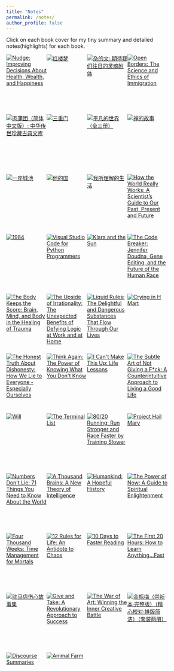 ```yaml
---
title: "Notes"
permalink: /notes/
author_profile: false
---
```



Click on each book cover for my tiny summary and detailed notes(highlights) for each book. 


<!-- # 2022 -->

<!-- 

Put the newer one on top so that it will be in the same order as the Goodreads order. 

Read before 2022
----------------
Currently, two issues: 1) I don't see the static link for all books beyond the first 20 books; 2) Not sure how to display different years in this page. 

For issue 1). I can copy paste the link in the javascript part to get the complete list and save it to _notes.html. use print() in python to clean those escape strings. Save it to _notes_processed.html. Now I can use it to get all the books I want. Replace the picture size to the one used here: _S\w\d\d_ -> _SX98_

--------------------------------------------------
130 books on Aug 15, 2022 in _notes_processed.html
--------------------------------------------------

Updated Dec 14, 2022

/notes/红楼梦
/notes/金瓶梅
/notes/nudge


/notes/the-war-of-art
/notes/肉蒲团
/notes/杂的文
/notes/open-borders

Updated Oct 13, 2022
- use grammarly to clean all my notes summary that had not been edited. 

It might be ok just to use grammarly to polish my writing

On Oct 13, 2022
/notes/first20hours
/notes/10-days-to-faster-reading
/notes/一座城池
/notes/禅的故事
/notes/animal-farm
/notes/驻马店伤心故事集
/notes/平凡的世界
/notes/三重门
/notes/give-and-take

Updated Aug 15, 2022
/notes/discourse-summaries

2022 Aug 
-----------

/notes/我所理解的生活
/notes/他的国
/notes/how-the-world-really-works

2022 july 
-----------

/notes/klara-and-the-sun
/notes/visual-studio-code-for-python-programmers
/notes/1984

2022 june 
-----------
/notes/the-upside-of-irrationality
/notes/the-body-keeps-the-score
/notes/the-code-breaker

2022 may 
-----------
/notes/crying-in-h-mart
/notes/liquid-rules


Edited Below
=============

2022 april 
-----------

/notes/think-again
/notes/i-can't-make-this-up
/notes/honest-truth
----------------------------------------
[Will - by Will Smith](/notes/will)
/notes/the-terminal-list
/notes/will
/notes/80_20-running
/notes/project-hail-mary
/notes/four-thousand-weeks.md
/notes/the-subtle-art-of-not-giving-a-f*ck

--------------------------------------------------------------------------------
1. [Numbers Don't Lie - by Vaclav Smil](/notes/numbers-don't-lie)

1. [A Thousand Brains - by Jeff Hawkins](/notes/a-thousand-brains)

1. [Humankind - by Rutger Bregman](/notes/humankind)

1. [The Power of Now - by Eckhart Tolle](/notes/the-power-of-now)

1. [12 Rules for Life - by Jordan B. Peterson](/notes/12-rules-for-life)


 -->

<style type="text/css" media="screen">
.gr_grid_container {
    /* customize grid container div here. eg: width: 500px; */
}

.gr_grid_book_container {
    /* customize book cover container div here */
    float: left;
    width: 108px;
    height: 160px;
    /* width: 147px;
    height: 240px; */
    padding: 0px 0px;
    overflow: hidden;
}
</style>


  <div class="gr_grid_container">
    <div class="gr_grid_book_container"><a title="Nudge: Improving Decisions About Health, Wealth, and Happiness" rel="nofollow" href="/notes/nudge"><img alt="Nudge: Improving Decisions About Health, Wealth, and Happiness" border="0" src="https://i.gr-assets.com/images/S/compressed.photo.goodreads.com/books/1348322381l/3450744._SX98_.jpg" /></a></div>
    <div class="gr_grid_book_container"><a title="红楼梦" rel="nofollow" href="/notes/红楼梦"><img alt="红楼梦" border="0" src="https://i.gr-assets.com/images/S/compressed.photo.goodreads.com/books/1384804636l/18680016._SX98_.jpg" /></a></div>
    <div class="gr_grid_book_container"><a title="杂的文: 期待我们往日的灵魂附体" rel="nofollow" href="/notes/杂的文"><img alt="杂的文: 期待我们往日的灵魂附体" border="0" src="https://i.gr-assets.com/images/S/compressed.photo.goodreads.com/books/1386913339l/19408348._SX98_.jpg" /></a> </div>
    <div class="gr_grid_book_container"><a title="Open Borders: The Science and Ethics of Immigration" rel="nofollow" href="/notes/open-borders"><img alt="Open Borders: The Science and Ethics of Immigration" border="0" src="https://i.gr-assets.com/images/S/compressed.photo.goodreads.com/books/1553580474l/42867903._SX98_.jpg" /></a> </div>
    <div class="gr_grid_book_container"><a title="肉蒲团（简体中文版）: 中华传世珍藏古典文库" rel="nofollow" href="/notes/肉蒲团"><img alt="肉蒲团（简体中文版）: 中华传世珍藏古典文库" border="0" src="https://i.gr-assets.com/images/S/compressed.photo.goodreads.com/books/1522092058l/39603749._SX98_.jpg" /></a> </div>
    <div class="gr_grid_book_container"><a title="三重门" rel="nofollow" href="/notes/三重门"><img alt="三重门" border="0" src="https://i.gr-assets.com/images/S/compressed.photo.goodreads.com/books/1360152266l/6514080._SX98_.jpg" /></a></div>
    <div class="gr_grid_book_container"><a title="平凡的世界（全三册）" rel="nofollow" href="/notes/平凡的世界"><img alt="平凡的世界（全三册）" border="0" src="https://i.gr-assets.com/images/S/compressed.photo.goodreads.com/books/1629938607l/12638370._SX98_.jpg" /></a></div>
    <div class="gr_grid_book_container"><a title="禅的故事(易中天说禅：半小时走进禅的前世今生。阐释禅之美、禅之奥。)" rel="nofollow" href="/notes/禅的故事"><img alt="禅的故事" border="0" src="https://i.gr-assets.com/images/S/compressed.photo.goodreads.com/books/1536598519l/41788141._SX98_.jpg" /></a></div>
    <div class="gr_grid_book_container"><a title="一座城池 (韩寒文集)" rel="nofollow" href="/notes/一座城池"><img alt="一座城池" border="0" src="https://i.gr-assets.com/images/S/compressed.photo.goodreads.com/books/1385629647l/19016496._SX98_.jpg" /></a></div>
    <div class="gr_grid_book_container"><a title="他的国" rel="nofollow" href="/notes/他的国"><img alt="他的国" border="0" src="https://i.gr-assets.com/images/S/compressed.photo.goodreads.com/books/1373367257l/18171758._SX98_.jpg" /></a></div>
    <div class="gr_grid_book_container"><a title="我所理解的生活" rel="nofollow" href="/notes/我所理解的生活"><img alt="我所理解的生活" border="0" src="https://i.gr-assets.com/images/S/compressed.photo.goodreads.com/books/1385654751l/19024336._SX98_.jpg" /></a></div>
    <div class="gr_grid_book_container"><a title="How the World Really Works: A Scientist’s Guide to Our Past, Present and Future" rel="nofollow" href="/notes/how-the-world-really-works"><img alt="How the World Really Works: A Scientist’s Guide to Our Past, Present and Future" border="0" src="https://i.gr-assets.com/images/S/compressed.photo.goodreads.com/books/1641444915l/56587388._SX98_.jpg" /></a></div>
    <div class="gr_grid_book_container"><a title="1984" rel="nofollow" href="/notes/1984"><img alt="1984" border="0" src="https://i.gr-assets.com/images/S/compressed.photo.goodreads.com/books/1532714506l/40961427._SX98_.jpg" /></a> </div>
    <div class="gr_grid_book_container"><a title="Visual Studio Code for Python Programmers" rel="nofollow" href="/notes/visual-studio-code-for-python-programmers"><img alt="Visual Studio Code for Python Programmers" border="0" src="https://i.gr-assets.com/images/S/compressed.photo.goodreads.com/books/1623118657l/55895023._SX98_.jpg" /></a> </div>
    <div class="gr_grid_book_container"><a title="Klara and the Sun" rel="nofollow" href="/notes/klara-and-the-sun"><img alt="Klara and the Sun" border="0" src="https://i.gr-assets.com/images/S/compressed.photo.goodreads.com/books/1603206535l/54120408._SX98_.jpg" /></a> </div>
    <div class="gr_grid_book_container"><a title="The Code Breaker: Jennifer Doudna, Gene Editing, and the Future of the Human Race" rel="nofollow" href="/notes/the-code-breaker"><img alt="The Code Breaker: Jennifer Doudna, Gene Editing, and the Future of the Human Race" border="0" src="https://i.gr-assets.com/images/S/compressed.photo.goodreads.com/books/1610894755l/54968118._SX98_.jpg" /></a> </div>
    <div class="gr_grid_book_container"><a title="The Body Keeps the Score: Brain, Mind, and Body in the Healing of Trauma" rel="nofollow" href="/notes/the-body-keeps-the-score"><img alt="The Body Keeps the Score: Brain, Mind, and Body in the Healing of Trauma" border="0" src="https://i.gr-assets.com/images/S/compressed.photo.goodreads.com/books/1594559067l/18693771._SX98_.jpg" /></a> </div>
    <div class="gr_grid_book_container"><a title="The Upside of Irrationality: The Unexpected Benefits of Defying Logic at Work and at Home" rel="nofollow" href="/notes/the-upside-of-irrationality"><img alt="The Upside of Irrationality: The Unexpected Benefits of Defying Logic at Work and at Home" border="0" src="https://i.gr-assets.com/images/S/compressed.photo.goodreads.com/books/1268511997l/7815744._SX98_.jpg" /></a> </div>
    <div class="gr_grid_book_container"><a title="Liquid Rules: The Delightful and Dangerous Substances That Flow Through Our Lives" rel="nofollow" href="/notes/liquid-rules"><img alt="Liquid Rules: The Delightful and Dangerous Substances That Flow Through Our Lives" border="0" src="https://i.gr-assets.com/images/S/compressed.photo.goodreads.com/books/1519637292l/35721140._SX98_.jpg" /></a> </div>
    <div class="gr_grid_book_container"><a title="Crying in H Mart" rel="nofollow" href="/notes/crying-in-h-mart"><img alt="Crying in H Mart" border="0" src="https://i.gr-assets.com/images/S/compressed.photo.goodreads.com/books/1601937850l/54814676._SX98_.jpg" /></a> </div>
    <div class="gr_grid_book_container"><a title="The Honest Truth About Dishonesty: How We Lie to Everyone - Especially Ourselves" rel="nofollow" href="/notes/honest-truth"><img alt="The Honest Truth About Dishonesty: How We Lie to Everyone - Especially Ourselves" border="0" src="https://i.gr-assets.com/images/S/compressed.photo.goodreads.com/books/1331070373l/13426114._SX98_.jpg" /></a></div>
    <div class="gr_grid_book_container"><a title="Think Again: The Power of Knowing What You Don't Know" rel="nofollow" href="/notes/think-again"><img alt="Think Again: The Power of Knowing What You Don't Know" border="0" src="https://i.gr-assets.com/images/S/compressed.photo.goodreads.com/books/1602574232l/55539565._SX98_.jpg" /></a></div>
    <div class="gr_grid_book_container"><a title="I Can't Make This Up: Life Lessons" rel="nofollow" href="/notes/i-can't-make-this-up"><img alt="I Can't Make This Up: Life Lessons" border="0" src="https://i.gr-assets.com/images/S/compressed.photo.goodreads.com/books/1493503674l/33347428._SX98_.jpg" /></a></div>
    <div class="gr_grid_book_container"><a title="The Subtle Art of Not Giving a F*ck: A Counterintuitive Approach to Living a Good Life" rel="nofollow" href="/notes/the-subtle-art-of-not-giving-a-f*ck"><img alt="The Subtle Art of Not Giving a F*ck: A Counterintuitive Approach to Living a Good Life" border="0" src="https://i.gr-assets.com/images/S/compressed.photo.goodreads.com/books/1465761302l/28257707._SX98_.jpg" /></a></div>
    <div class="gr_grid_book_container"><a title="Will" rel="nofollow" href="/notes/will"><img alt="Will" border="0" src="https://i.gr-assets.com/images/S/compressed.photo.goodreads.com/books/1624126289l/58375739._SX98_.jpg" /></a></div>
    <div class="gr_grid_book_container"><a title="The Terminal List (Terminal List, #1)" rel="nofollow" href="/notes/the-terminal-list"><img alt="The Terminal List" border="0" src="https://i.gr-assets.com/images/S/compressed.photo.goodreads.com/books/1520163970l/35297106._SX98_.jpg" /></a></div>
    <div class="gr_grid_book_container"><a title="80/20 Running: Run Stronger and Race Faster by Training Slower" rel="nofollow" href="/notes/80_20-running"><img alt="80/20 Running: Run Stronger and Race Faster by Training Slower" border="0" src="https://i.gr-assets.com/images/S/compressed.photo.goodreads.com/books/1398027298l/20821042._SX98_.jpg" /></a></div>
    <div class="gr_grid_book_container"><a title="Project Hail Mary" rel="nofollow" href="/notes/project-hail-mary"><img alt="Project Hail Mary" border="0" src="https://i.gr-assets.com/images/S/compressed.photo.goodreads.com/books/1597695864l/54493401._SX98_.jpg" /></a></div>
    <div class="gr_grid_book_container"><a title="Numbers Don't Lie: 71 Things You Need to Know About the World" rel="nofollow" href="/notes/numbers-don't-lie"><img alt="Numbers Don't Lie: 71 Things You Need to Know About the World" border="0" src="https://i.gr-assets.com/images/S/compressed.photo.goodreads.com/books/1598804527l/50705179._SX98_.jpg" /></a></div>
    <div class="gr_grid_book_container"><a title="A Thousand Brains: A New Theory of Intelligence" rel="nofollow" href="/notes/a-thousand-brains"><img alt="A Thousand Brains: A New Theory of Intelligence" border="0" src="https://i.gr-assets.com/images/S/compressed.photo.goodreads.com/books/1609237769l/54503521._SX98_.jpg" /></a></div>
    <div class="gr_grid_book_container"><a title="Humankind: A Hopeful History" rel="nofollow" href="/notes/humankind"><img alt="Humankind: A Hopeful History" border="0" src="https://i.gr-assets.com/images/S/compressed.photo.goodreads.com/books/1577251406l/52879286._SX98_.jpg" /></a></div>
    <div class="gr_grid_book_container"><a title="The Power of Now: A Guide to Spiritual Enlightenment" rel="nofollow" href="/notes/the-power-of-now"><img alt="The Power of Now: A Guide to Spiritual Enlightenment" border="0" src="https://i.gr-assets.com/images/S/compressed.photo.goodreads.com/books/1386925535l/6708._SX98_.jpg" /></a></div>
    <div class="gr_grid_book_container"><a title="Four Thousand Weeks: Time Management for Mortals" rel="nofollow" href="/notes/four-thousand-weeks"><img alt="Four Thousand Weeks: Time Management for Mortals" border="0" src="https://i.gr-assets.com/images/S/compressed.photo.goodreads.com/books/1627425434l/54785515._SX98_.jpg" /></a></div>
    <div class="gr_grid_book_container"><a title="12 Rules for Life: An Antidote to Chaos" rel="nofollow" href="/notes/12-rules-for-life"><img alt="12 Rules for Life: An Antidote to Chaos" border="0" src="https://i.gr-assets.com/images/S/compressed.photo.goodreads.com/books/1512705866l/30257963._SX98_.jpg" /></a></div>
    <div class="gr_grid_book_container"><a title="10 Days to Faster Reading" rel="nofollow" href="/notes/10-days-to-faster-reading"><img alt="10 Days to Faster Reading" border="0" src="https://i.gr-assets.com/images/S/compressed.photo.goodreads.com/books/1441860089l/227552._SX98_.jpg" /></a></div>
    <div class="gr_grid_book_container"><a title="The First 20 Hours: How to Learn Anything...Fast" rel="nofollow" href="/notes/first20hours"><img alt="The First 20 Hours: How to Learn Anything...Fast" border="0" src="https://i.gr-assets.com/images/S/compressed.photo.goodreads.com/books/1364771935l/16158493._SX98_.jpg" /></a></div>
    <div class="gr_grid_book_container"><a title="驻马店伤心故事集" rel="nofollow" href="/notes/驻马店伤心故事集"><img alt="驻马店伤心故事集" border="0" src="https://i.gr-assets.com/images/S/compressed.photo.goodreads.com/books/1538612328l/42142336._SX98_.jpg" /></a></div>
    <div class="gr_grid_book_container"><a title="Give and Take: A Revolutionary Approach to Success" rel="nofollow" href="/notes/give-and-take"><img alt="Give and Take: A Revolutionary Approach to Success" border="0" src="https://i.gr-assets.com/images/S/compressed.photo.goodreads.com/books/1356136579l/16158498._SX98_.jpg" /></a></div>
<!--     <div class="gr_grid_book_container"><a title="Atomic Habits: An Easy &amp; Proven Way to Build Good Habits &amp; Break Bad Ones" rel="nofollow" href="https://www.goodreads.com/review/show/4363062287?utm_medium=api&amp;utm_source=grid_widget"><img alt="Atomic Habits: An Easy &amp; Proven Way to Build Good Habits &amp; Break Bad Ones" border="0" src="https://i.gr-assets.com/images/S/compressed.photo.goodreads.com/books/1655988385l/40121378._SX98_.jpg" /></a></div> -->
<!--     <div class="gr_grid_book_container"><a title="1000 Years of Joys and Sorrows: A Memoir" rel="nofollow" href="https://www.goodreads.com/review/show/4345277958?utm_medium=api&amp;utm_source=grid_widget"><img alt="1000 Years of Joys and Sorrows: A Memoir" border="0" src="https://i.gr-assets.com/images/S/compressed.photo.goodreads.com/books/1629112907l/57423429._SX98_.jpg" /></a></div> -->
<!--     <div class="gr_grid_book_container"><a title="Can't Hurt Me: Master Your Mind and Defy the Odds" rel="nofollow" href="https://www.goodreads.com/review/show/4240150534?utm_medium=api&amp;utm_source=grid_widget"><img alt="Can't Hurt Me: Master Your Mind and Defy the Odds" border="0" src="https://i.gr-assets.com/images/S/compressed.photo.goodreads.com/books/1536184191l/41721428._SX98_.jpg" /></a></div> -->
<!--     <div class="gr_grid_book_container"><a title="Influence: The Psychology of Persuasion" rel="nofollow" href="https://www.goodreads.com/review/show/4162774474?utm_medium=api&amp;utm_source=grid_widget"><img alt="Influence: The Psychology of Persuasion" border="0" src="https://i.gr-assets.com/images/S/compressed.photo.goodreads.com/books/1391026083l/28815._SX98_.jpg" /></a></div> -->
<!--     <div class="gr_grid_book_container"><a title="Stories of Your Life and Others" rel="nofollow" href="https://www.goodreads.com/review/show/4053548042?utm_medium=api&amp;utm_source=grid_widget"><img alt="Stories of Your Life and Others" border="0" src="https://i.gr-assets.com/images/S/compressed.photo.goodreads.com/books/1356138316l/223380._SX98_.jpg" /></a></div> -->
<!--     <div class="gr_grid_book_container"><a title="The School of Life: An Emotional Education" rel="nofollow" href="https://www.goodreads.com/review/show/4121710706?utm_medium=api&amp;utm_source=grid_widget"><img alt="The School of Life: An Emotional Education" border="0" src="https://i.gr-assets.com/images/S/compressed.photo.goodreads.com/books/1568273715l/43264830._SX98_.jpg" /></a></div> -->
<!--     <div class="gr_grid_book_container"><a title="Outliers: The Story of Success" rel="nofollow" href="https://www.goodreads.com/review/show/2822582309?utm_medium=api&amp;utm_source=grid_widget"><img alt="Outliers: The Story of Success" border="0" src="https://i.gr-assets.com/images/S/compressed.photo.goodreads.com/books/1344266315l/3228917._SX98_.jpg" /></a></div> -->
<!--     <div class="gr_grid_book_container"><a title="Think Like a Monk: Train Your Mind for Peace and Purpose Every Day" rel="nofollow" href="https://www.goodreads.com/review/show/4246485945?utm_medium=api&amp;utm_source=grid_widget"><img alt="Think Like a Monk: Train Your Mind for Peace and Purpose Every Day" border="0" src="https://i.gr-assets.com/images/S/compressed.photo.goodreads.com/books/1600432716l/51942513._SX98_.jpg" /></a></div> -->
<!--     <div class="gr_grid_book_container"><a title="Poor Charlie's Almanack: The Wit and Wisdom of Charles T. Munger" rel="nofollow" href="https://www.goodreads.com/review/show/3079013775?utm_medium=api&amp;utm_source=grid_widget"><img alt="Poor Charlie's Almanack: The Wit and Wisdom of Charles T. Munger" border="0" src="https://i.gr-assets.com/images/S/compressed.photo.goodreads.com/books/1387744370l/944652._SX98_.jpg" /></a></div> -->
<!--     <div class="gr_grid_book_container"><a title="Rich Dad, Poor Dad" rel="nofollow" href="https://www.goodreads.com/review/show/4129652508?utm_medium=api&amp;utm_source=grid_widget"><img alt="Rich Dad, Poor Dad" border="0" src="https://i.gr-assets.com/images/S/compressed.photo.goodreads.com/books/1388211242l/69571._SX98_.jpg" /></a></div> -->
<!--     <div class="gr_grid_book_container"><a title="The Greatest Salesman in the World" rel="nofollow" href="https://www.goodreads.com/review/show/3856191568?utm_medium=api&amp;utm_source=grid_widget"><img alt="The Greatest Salesman in the World" border="0" src="https://i.gr-assets.com/images/S/compressed.photo.goodreads.com/books/1631968328l/356896._SX98_.jpg" /></a></div> -->
<!--     <div class="gr_grid_book_container"><a title="How to Think More About Sex" rel="nofollow" href="https://www.goodreads.com/review/show/4113872608?utm_medium=api&amp;utm_source=grid_widget"><img alt="How to Think More About Sex" border="0" src="https://i.gr-assets.com/images/S/compressed.photo.goodreads.com/books/1339001940l/13696016._SX98_.jpg" /></a></div> -->
    <div class="gr_grid_book_container"><a title="The War of Art: Winning the Inner Creative Battle" rel="nofollow" href="/notes/the-war-of-art"><img alt="The War of Art: Winning the Inner Creative Battle" border="0" src="https://i.gr-assets.com/images/S/compressed.photo.goodreads.com/books/1574272133l/1319._SX98_.jpg" /></a></div>
<!--     <div class="gr_grid_book_container"><a title="The Emperor of All Maladies: A Biography of Cancer" rel="nofollow" href="https://www.goodreads.com/review/show/3847909815?utm_medium=api&amp;utm_source=grid_widget"><img alt="The Emperor of All Maladies: A Biography of Cancer" border="0" src="https://i.gr-assets.com/images/S/compressed.photo.goodreads.com/books/1280771091l/7170627._SX98_.jpg" /></a></div> -->
<!--     <div class="gr_grid_book_container"><a title="Open" rel="nofollow" href="https://www.goodreads.com/review/show/3123025281?utm_medium=api&amp;utm_source=grid_widget"><img alt="Open" border="0" src="https://i.gr-assets.com/images/S/compressed.photo.goodreads.com/books/1320520930l/6480781._SX98_.jpg" /></a></div> -->
<!--     <div class="gr_grid_book_container"><a title="丰乳肥臀" rel="nofollow" href="https://www.goodreads.com/review/show/3977121037?utm_medium=api&amp;utm_source=grid_widget"><img alt="丰乳肥臀" border="0" src="https://i.gr-assets.com/images/S/compressed.photo.goodreads.com/books/1385300316l/18928476._SX98_.jpg" /></a></div> -->
<!--     <div class="gr_grid_book_container"><a title="围城" rel="nofollow" href="https://www.goodreads.com/review/show/3944610225?utm_medium=api&amp;utm_source=grid_widget"><img alt="围城" border="0" src="https://i.gr-assets.com/images/S/compressed.photo.goodreads.com/books/1551882097l/29847852._SX98_.jpg" /></a></div> -->
<!--     <div class="gr_grid_book_container"><a title="边城" rel="nofollow" href="https://www.goodreads.com/review/show/3902312525?utm_medium=api&amp;utm_source=grid_widget"><img alt="边城" border="0" src="https://i.gr-assets.com/images/S/compressed.photo.goodreads.com/books/1385595066l/19010215._SX98_.jpg" /></a></div> -->
<!--     <div class="gr_grid_book_container"><a title="The TB12 Method: How to Achieve a Lifetime of Sustained Peak Performance" rel="nofollow" href="https://www.goodreads.com/review/show/3886278283?utm_medium=api&amp;utm_source=grid_widget"><img alt="The TB12 Method: How to Achieve a Lifetime of Sustained Peak Performance" border="0" src="https://i.gr-assets.com/images/S/compressed.photo.goodreads.com/books/1505829459l/35612723._SX98_.jpg" /></a></div> -->
<!--     <div class="gr_grid_book_container"><a title="增广贤文" rel="nofollow" href="https://www.goodreads.com/review/show/3874670139?utm_medium=api&amp;utm_source=grid_widget"><img alt="增广贤文" border="0" src="https://i.gr-assets.com/images/S/compressed.photo.goodreads.com/books/1385567034l/19003933._SX98_.jpg" /></a></div> -->
    <div class="gr_grid_book_container"><a title="金瓶梅（崇祯本·完整版）（精心校对·排版简洁）（套装两册）" rel="nofollow" href="/notes/金瓶梅"><img alt="金瓶梅（崇祯本·完整版）（精心校对·排版简洁）（套装两册）" border="0" src="https://i.gr-assets.com/images/S/compressed.photo.goodreads.com/books/1515154787l/37832172._SX98_.jpg" /></a></div>
<!--     <div class="gr_grid_book_container"><a title="Greenlights" rel="nofollow" href="https://www.goodreads.com/review/show/3811320509?utm_medium=api&amp;utm_source=grid_widget"><img alt="Greenlights" border="0" src="https://i.gr-assets.com/images/S/compressed.photo.goodreads.com/books/1604281659l/52838315._SX98_.jpg" /></a></div> -->
<!--     <div class="gr_grid_book_container"><a title="Good Economics for Hard Times: Better Answers to Our Biggest Problems" rel="nofollow" href="https://www.goodreads.com/review/show/3462016538?utm_medium=api&amp;utm_source=grid_widget"><img alt="Good Economics for Hard Times: Better Answers to Our Biggest Problems" border="0" src="https://i.gr-assets.com/images/S/compressed.photo.goodreads.com/books/1562348201l/51014619._SX98_SY75_.jpg" /></a></div> -->
<!--     <div class="gr_grid_book_container"><a title="&quot;Surely You're Joking, Mr. Feynman!&quot;: Adventures of a Curious Character" rel="nofollow" href="https://www.goodreads.com/review/show/3811152084?utm_medium=api&amp;utm_source=grid_widget"><img alt="&quot;Surely You're Joking, Mr. Feynman!&quot;: Adventures of a Curious Character" border="0" src="https://i.gr-assets.com/images/S/compressed.photo.goodreads.com/books/1504936953l/35167685._SX98_.jpg" /></a></div> -->
<!--     <div class="gr_grid_book_container"><a title="活着 (余华作品)" rel="nofollow" href="https://www.goodreads.com/review/show/3791390629?utm_medium=api&amp;utm_source=grid_widget"><img alt="活着" border="0" src="https://i.gr-assets.com/images/S/compressed.photo.goodreads.com/books/1458534471l/29564310._SX98_.jpg" /></a></div> -->
<!--     <div class="gr_grid_book_container"><a title="A Promised Land" rel="nofollow" href="https://www.goodreads.com/review/show/3779014527?utm_medium=api&amp;utm_source=grid_widget"><img alt="A Promised Land" border="0" src="https://i.gr-assets.com/images/S/compressed.photo.goodreads.com/books/1600357110l/55361205._SX98_.jpg" /></a></div> -->
<!--     <div class="gr_grid_book_container"><a title="Bird by Bird: Some Instructions on Writing and Life" rel="nofollow" href="https://www.goodreads.com/review/show/3000686291?utm_medium=api&amp;utm_source=grid_widget"><img alt="Bird by Bird: Some Instructions on Writing and Life" border="0" src="https://i.gr-assets.com/images/S/compressed.photo.goodreads.com/books/1631772636l/12543._SX98_.jpg" /></a></div> -->
<!--     <div class="gr_grid_book_container"><a title="The Magic of Thinking Big" rel="nofollow" href="https://www.goodreads.com/review/show/3592473918?utm_medium=api&amp;utm_source=grid_widget"><img alt="The Magic of Thinking Big" border="0" src="https://i.gr-assets.com/images/S/compressed.photo.goodreads.com/books/1404632064l/759945._SX98_.jpg" /></a></div> -->
<!--     <div class="gr_grid_book_container"><a title="The Diamond Sutra" rel="nofollow" href="https://www.goodreads.com/review/show/3535785698?utm_medium=api&amp;utm_source=grid_widget"><img alt="The Diamond Sutra" border="0" src="https://i.gr-assets.com/images/S/compressed.photo.goodreads.com/books/1388361143l/144254._SX98_.jpg" /></a></div> -->
<!--     <div class="gr_grid_book_container"><a title="The Heart Sutra" rel="nofollow" href="https://www.goodreads.com/review/show/3535786777?utm_medium=api&amp;utm_source=grid_widget"><img alt="The Heart Sutra" border="0" src="https://i.gr-assets.com/images/S/compressed.photo.goodreads.com/books/1438830733l/325115._SX98_.jpg" /></a></div> -->
<!--     <div class="gr_grid_book_container"><a title="A Concise Guide to Macroeconomics" rel="nofollow" href="https://www.goodreads.com/review/show/3354557924?utm_medium=api&amp;utm_source=grid_widget"><img alt="A Concise Guide to Macroeconomics" border="0" src="https://i.gr-assets.com/images/S/compressed.photo.goodreads.com/books/1351663820l/464415._SX98_.jpg" /></a></div> -->
<!--     <div class="gr_grid_book_container"><a title="Money Walks 会走路的钱（下）: 普通人家十年一千万理财实录" rel="nofollow" href="https://www.goodreads.com/review/show/3291673316?utm_medium=api&amp;utm_source=grid_widget"><img alt="Money Walks 会走路的钱（下）: 普通人家十年一千万理财实录" border="0" src="https://i.gr-assets.com/images/S/compressed.photo.goodreads.com/books/1580682608l/50914453._SX98_.jpg" /></a></div> -->
<!--     <div class="gr_grid_book_container"><a title="Money Walks 会走路的钱（上）: 普通人家十年一千万理财实录" rel="nofollow" href="https://www.goodreads.com/review/show/3291672262?utm_medium=api&amp;utm_source=grid_widget"><img alt="Money Walks 会走路的钱（上）: 普通人家十年一千万理财实录" border="0" src="https://i.gr-assets.com/images/S/compressed.photo.goodreads.com/books/1580682629l/50914465._SX98_.jpg" /></a></div> -->
<!--     <div class="gr_grid_book_container"><a title="Nonviolent Communication: A Language of Life" rel="nofollow" href="https://www.goodreads.com/review/show/3252494155?utm_medium=api&amp;utm_source=grid_widget"><img alt="Nonviolent Communication: A Language of Life" border="0" src="https://i.gr-assets.com/images/S/compressed.photo.goodreads.com/books/1386925124l/71730._SX98_.jpg" /></a></div> -->
<!--     <div class="gr_grid_book_container"><a title="Will My Cat Eat My Eyeballs? Big Questions from Tiny Mortals About Death" rel="nofollow" href="https://www.goodreads.com/review/show/3229850753?utm_medium=api&amp;utm_source=grid_widget"><img alt="Will My Cat Eat My Eyeballs? Big Questions from Tiny Mortals About Death" border="0" src="https://i.gr-assets.com/images/S/compressed.photo.goodreads.com/books/1554396038l/43785830._SX98_.jpg" /></a></div> -->
<!--     <div class="gr_grid_book_container"><a title="Humans of New York: Stories" rel="nofollow" href="https://www.goodreads.com/review/show/3183103882?utm_medium=api&amp;utm_source=grid_widget"><img alt="Humans of New York: Stories" border="0" src="https://i.gr-assets.com/images/S/compressed.photo.goodreads.com/books/1430176879l/24019187._SX98_.jpg" /></a></div> -->
<!--     <div class="gr_grid_book_container"><a title="Humans of New York" rel="nofollow" href="https://www.goodreads.com/review/show/3085043595?utm_medium=api&amp;utm_source=grid_widget"><img alt="Humans of New York" border="0" src="https://i.gr-assets.com/images/S/compressed.photo.goodreads.com/books/1384184910l/17287009._SX98_.jpg" /></a></div> -->
<!--     <div class="gr_grid_book_container"><a title="Tribe of Mentors: Short Life Advice from the Best in the World" rel="nofollow" href="https://www.goodreads.com/review/show/3085343205?utm_medium=api&amp;utm_source=grid_widget"><img alt="Tribe of Mentors: Short Life Advice from the Best in the World" border="0" src="https://i.gr-assets.com/images/S/compressed.photo.goodreads.com/books/1504838177l/36200111._SX98_.jpg" /></a></div> -->
<!--     <div class="gr_grid_book_container"><a title="Meditations" rel="nofollow" href="https://www.goodreads.com/review/show/3056500102?utm_medium=api&amp;utm_source=grid_widget"><img alt="Meditations" border="0" src="https://i.gr-assets.com/images/S/compressed.photo.goodreads.com/books/1421618636l/30659._SX98_.jpg" /></a></div> -->
<!--     <div class="gr_grid_book_container"><a title="Bad Blood: Secrets and Lies in a Silicon Valley Startup" rel="nofollow" href="https://www.goodreads.com/review/show/2633736063?utm_medium=api&amp;utm_source=grid_widget"><img alt="Bad Blood: Secrets and Lies in a Silicon Valley Startup" border="0" src="https://i.gr-assets.com/images/S/compressed.photo.goodreads.com/books/1523311515l/37976541._SX98_.jpg" /></a></div> -->
<!--     <div class="gr_grid_book_container"><a title="Digital Minimalism: Choosing a Focused Life in a Noisy World" rel="nofollow" href="https://www.goodreads.com/review/show/2879917246?utm_medium=api&amp;utm_source=grid_widget"><img alt="Digital Minimalism: Choosing a Focused Life in a Noisy World" border="0" src="https://i.gr-assets.com/images/S/compressed.photo.goodreads.com/books/1549433350l/40672036._SX98_.jpg" /></a></div> -->
<!--     <div class="gr_grid_book_container"><a title="Becoming" rel="nofollow" href="https://www.goodreads.com/review/show/2873866846?utm_medium=api&amp;utm_source=grid_widget"><img alt="Becoming" border="0" src="https://i.gr-assets.com/images/S/compressed.photo.goodreads.com/books/1528206996l/38746485._SX98_.jpg" /></a></div> -->
<!--     <div class="gr_grid_book_container"><a title="The Noble Eightfold Path: Way to the End of Suffering" rel="nofollow" href="https://www.goodreads.com/review/show/2866199956?utm_medium=api&amp;utm_source=grid_widget"><img alt="The Noble Eightfold Path: Way to the End of Suffering" border="0" src="https://i.gr-assets.com/images/S/compressed.photo.goodreads.com/books/1328838260l/973368._SX98_.jpg" /></a></div> -->
<!--     <div class="gr_grid_book_container"><a title="Deep Work: Rules for Focused Success in a Distracted World" rel="nofollow" href="https://www.goodreads.com/review/show/2236967388?utm_medium=api&amp;utm_source=grid_widget"><img alt="Deep Work: Rules for Focused Success in a Distracted World" border="0" src="https://i.gr-assets.com/images/S/compressed.photo.goodreads.com/books/1447957962l/25744928._SX98_.jpg" /></a></div> -->
<!--     <div class="gr_grid_book_container"><a title="How to Be a Bawse: A Guide to Conquering Life" rel="nofollow" href="https://www.goodreads.com/review/show/2204742380?utm_medium=api&amp;utm_source=grid_widget"><img alt="How to Be a Bawse: A Guide to Conquering Life" border="0" src="https://i.gr-assets.com/images/S/compressed.photo.goodreads.com/books/1475608021l/31202835._SX98_.jpg" /></a></div> -->
<!--     <div class="gr_grid_book_container"><a title="Educated" rel="nofollow" href="https://www.goodreads.com/review/show/2615266788?utm_medium=api&amp;utm_source=grid_widget"><img alt="Educated" border="0" src="https://i.gr-assets.com/images/S/compressed.photo.goodreads.com/books/1506026635l/35133922._SX98_.jpg" /></a></div> -->
<!--     <div class="gr_grid_book_container"><a title="I'll Be Gone in the Dark" rel="nofollow" href="https://www.goodreads.com/review/show/2615215068?utm_medium=api&amp;utm_source=grid_widget"><img alt="I'll Be Gone in the Dark" border="0" src="https://i.gr-assets.com/images/S/compressed.photo.goodreads.com/books/1499177121l/35271190._SX98_.jpg" /></a></div> --> 
    <div class="gr_grid_book_container"><a title="Discourse Summaries" rel="nofollow" href="/notes/discourse-summaries"><img alt="Discourse Summaries" border="0" src="https://i.gr-assets.com/images/S/compressed.photo.goodreads.com/books/1348456310l/1263497._SX98_.jpg" /></a></div>
<!--     <div class="gr_grid_book_container"><a title="Mostly Harmless Econometrics: An Empiricist's Companion" rel="nofollow" href="https://www.goodreads.com/review/show/2686646765?utm_medium=api&amp;utm_source=grid_widget"><img alt="Mostly Harmless Econometrics: An Empiricist's Companion" border="0" src="https://i.gr-assets.com/images/S/compressed.photo.goodreads.com/books/1347325339l/3388277._SX98_.jpg" /></a></div> -->
<!--     <div class="gr_grid_book_container"><a title="Age of Ambition: Chasing Fortune, Truth, and Faith in the New China" rel="nofollow" href="https://www.goodreads.com/review/show/2635391500?utm_medium=api&amp;utm_source=grid_widget"><img alt="Age of Ambition: Chasing Fortune, Truth, and Faith in the New China" border="0" src="https://i.gr-assets.com/images/S/compressed.photo.goodreads.com/books/1418113377l/18490568._SX98_.jpg" /></a></div> -->
<!--     <div class="gr_grid_book_container"><a title="The Mamba Mentality: How I Play" rel="nofollow" href="https://www.goodreads.com/review/show/2634978896?utm_medium=api&amp;utm_source=grid_widget"><img alt="The Mamba Mentality: How I Play" border="0" src="https://i.gr-assets.com/images/S/compressed.photo.goodreads.com/books/1527633702l/40230101._SX98_.jpg" /></a></div> -->
<!--     <div class="gr_grid_book_container"><a title="Leonardo da Vinci" rel="nofollow" href="https://www.goodreads.com/review/show/2155874221?utm_medium=api&amp;utm_source=grid_widget"><img alt="Leonardo da Vinci" border="0" src="https://i.gr-assets.com/images/S/compressed.photo.goodreads.com/books/1523543570l/34684622._SX98_.jpg" /></a></div> -->
<!--     <div class="gr_grid_book_container"><a title="The Selfish Gene" rel="nofollow" href="https://www.goodreads.com/review/show/2202965562?utm_medium=api&amp;utm_source=grid_widget"><img alt="The Selfish Gene" border="0" src="https://i.gr-assets.com/images/S/compressed.photo.goodreads.com/books/1366758096l/61535._SX98_.jpg" /></a></div> -->
<!--     <div class="gr_grid_book_container"><a title="21 Lessons for the 21st Century" rel="nofollow" href="https://www.goodreads.com/review/show/2571611322?utm_medium=api&amp;utm_source=grid_widget"><img alt="21 Lessons for the 21st Century" border="0" src="https://i.gr-assets.com/images/S/compressed.photo.goodreads.com/books/1564577305l/38820046._SX98_.jpg" /></a></div> -->
<!--     <div class="gr_grid_book_container"><a title="The Innovators: How a Group of Hackers, Geniuses and Geeks Created the Digital Revolution" rel="nofollow" href="https://www.goodreads.com/review/show/2447582396?utm_medium=api&amp;utm_source=grid_widget"><img alt="The Innovators: How a Group of Hackers, Geniuses and Geeks Created the Digital Revolution" border="0" src="https://i.gr-assets.com/images/S/compressed.photo.goodreads.com/books/1410191571l/21856367._SX98_.jpg" /></a></div> -->
<!--     <div class="gr_grid_book_container"><a title="Benjamin Franklin: An American Life" rel="nofollow" href="https://www.goodreads.com/review/show/2004938059?utm_medium=api&amp;utm_source=grid_widget"><img alt="Benjamin Franklin: An American Life" border="0" src="https://i.gr-assets.com/images/S/compressed.photo.goodreads.com/books/1630510455l/10883._SX98_.jpg" /></a></div> -->
<!--     <div class="gr_grid_book_container"><a title="Einstein: His Life and Universe" rel="nofollow" href="https://www.goodreads.com/review/show/2004938022?utm_medium=api&amp;utm_source=grid_widget"><img alt="Einstein: His Life and Universe" border="0" src="https://i.gr-assets.com/images/S/compressed.photo.goodreads.com/books/1328011405l/10884._SX98_.jpg" /></a></div> -->
<!--     <div class="gr_grid_book_container"><a title="Ry's Git Tutorial" rel="nofollow" href="https://www.goodreads.com/review/show/2374269648?utm_medium=api&amp;utm_source=grid_widget"><img alt="Ry's Git Tutorial" border="0" src="https://i.gr-assets.com/images/S/compressed.photo.goodreads.com/books/1437820681l/23951943._SX98_.jpg" /></a></div> -->
<!--     <div class="gr_grid_book_container"><a title="What I Talk About When I Talk About Running" rel="nofollow" href="https://www.goodreads.com/review/show/2270445830?utm_medium=api&amp;utm_source=grid_widget"><img alt="What I Talk About When I Talk About Running" border="0" src="https://i.gr-assets.com/images/S/compressed.photo.goodreads.com/books/1473397159l/2195464._SX98_.jpg" /></a></div> -->
<!--     <div class="gr_grid_book_container"><a title="Hamilton: The Revolution" rel="nofollow" href="https://www.goodreads.com/review/show/1886858437?utm_medium=api&amp;utm_source=grid_widget"><img alt="Hamilton: The Revolution" border="0" src="https://i.gr-assets.com/images/S/compressed.photo.goodreads.com/books/1473778525l/27804653._SX98_.jpg" /></a></div> -->
<!--     <div class="gr_grid_book_container"><a title="Scrappy Little Nobody" rel="nofollow" href="https://www.goodreads.com/review/show/1886853966?utm_medium=api&amp;utm_source=grid_widget"><img alt="Scrappy Little Nobody" border="0" src="https://i.gr-assets.com/images/S/compressed.photo.goodreads.com/books/1469410391l/29868610._SX98_.jpg" /></a></div> -->
<!--     <div class="gr_grid_book_container"><a title="A Life in Parts" rel="nofollow" href="https://www.goodreads.com/review/show/2230306393?utm_medium=api&amp;utm_source=grid_widget"><img alt="A Life in Parts" border="0" src="https://i.gr-assets.com/images/S/compressed.photo.goodreads.com/books/1476030398l/29868612._SX98_.jpg" /></a></div> -->
<!--     <div class="gr_grid_book_container"><a title="The Three-Body Problem (Remembrance of Earth’s Past #1)" rel="nofollow" href="https://www.goodreads.com/review/show/2227525698?utm_medium=api&amp;utm_source=grid_widget"><img alt="The Three-Body Problem" border="0" src="https://i.gr-assets.com/images/S/compressed.photo.goodreads.com/books/1415428227l/20518872._SX98_.jpg" /></a></div> -->
<!--     <div class="gr_grid_book_container"><a title="Homo Deus: A History of Tomorrow" rel="nofollow" href="https://www.goodreads.com/review/show/2218433059?utm_medium=api&amp;utm_source=grid_widget"><img alt="Homo Deus: A History of Tomorrow" border="0" src="https://i.gr-assets.com/images/S/compressed.photo.goodreads.com/books/1468760805l/31138556._SX98_.jpg" /></a></div> -->
<!--     <div class="gr_grid_book_container"><a title="Sapiens: A Brief History of Humankind" rel="nofollow" href="https://www.goodreads.com/review/show/2203268010?utm_medium=api&amp;utm_source=grid_widget"><img alt="Sapiens: A Brief History of Humankind" border="0" src="https://i.gr-assets.com/images/S/compressed.photo.goodreads.com/books/1595674533l/23692271._SX98_.jpg" /></a></div> -->
<!--     <div class="gr_grid_book_container"><a title="The Sense of Style: The Thinking Person's Guide to Writing in the 21st Century" rel="nofollow" href="https://www.goodreads.com/review/show/1569718434?utm_medium=api&amp;utm_source=grid_widget"><img alt="The Sense of Style: The Thinking Person's Guide to Writing in the 21st Century" border="0" src="https://i.gr-assets.com/images/S/compressed.photo.goodreads.com/books/1396671354l/20821371._SX98_.jpg" /></a></div> -->
    <div class="gr_grid_book_container"><a title="Animal Farm" rel="nofollow" href="/notes/animal-farm"><img alt="Animal Farm" border="0" src="https://i.gr-assets.com/images/S/compressed.photo.goodreads.com/books/1424037542l/7613._SX98_.jpg" /></a></div>
<!--     <div class="gr_grid_book_container"><a title="Hold Me Tight: Seven Conversations for a Lifetime of Love" rel="nofollow" href="https://www.goodreads.com/review/show/2152941033?utm_medium=api&amp;utm_source=grid_widget"><img alt="Hold Me Tight: Seven Conversations for a Lifetime of Love" border="0" src="https://i.gr-assets.com/images/S/compressed.photo.goodreads.com/books/1390365978l/2153780._SX98_.jpg" /></a></div> -->
<!--     <div class="gr_grid_book_container"><a title="Daniel's Running Formula" rel="nofollow" href="https://www.goodreads.com/review/show/1995986957?utm_medium=api&amp;utm_source=grid_widget"><img alt="Daniel's Running Formula" border="0" src="https://i.gr-assets.com/images/S/compressed.photo.goodreads.com/books/1403170742l/17862121._SX98_.jpg" /></a></div> -->
<!--     <div class="gr_grid_book_container"><a title="American Born Chinese" rel="nofollow" href="https://www.goodreads.com/review/show/1995990461?utm_medium=api&amp;utm_source=grid_widget"><img alt="American Born Chinese" border="0" src="https://i.gr-assets.com/images/S/compressed.photo.goodreads.com/books/1317066615l/118944._SX98_.jpg" /></a></div> -->
<!--     <div class="gr_grid_book_container"><a title="Steve Jobs" rel="nofollow" href="https://www.goodreads.com/review/show/1995989326?utm_medium=api&amp;utm_source=grid_widget"><img alt="Steve Jobs" border="0" src="https://i.gr-assets.com/images/S/compressed.photo.goodreads.com/books/1511288482l/11084145._SX98_.jpg" /></a></div> -->
<!--     <div class="gr_grid_book_container"><a title="Long Walk to Freedom" rel="nofollow" href="https://www.goodreads.com/review/show/1995971643?utm_medium=api&amp;utm_source=grid_widget"><img alt="Long Walk to Freedom" border="0" src="https://i.gr-assets.com/images/S/compressed.photo.goodreads.com/books/1327997342l/318431._SX98_.jpg" /></a></div> -->
<!--     <div class="gr_grid_book_container"><a title="The Book of Joy: Lasting Happiness in a Changing World" rel="nofollow" href="https://www.goodreads.com/review/show/1973504771?utm_medium=api&amp;utm_source=grid_widget"><img alt="The Book of Joy: Lasting Happiness in a Changing World" border="0" src="https://i.gr-assets.com/images/S/compressed.photo.goodreads.com/books/1458496394l/29496453._SX98_.jpg" /></a></div> -->
<!--     <div class="gr_grid_book_container"><a title="When Breath Becomes Air" rel="nofollow" href="https://www.goodreads.com/review/show/1945415383?utm_medium=api&amp;utm_source=grid_widget"><img alt="When Breath Becomes Air" border="0" src="https://i.gr-assets.com/images/S/compressed.photo.goodreads.com/books/1492677644l/25899336._SX98_.jpg" /></a></div> -->
<!--     <div class="gr_grid_book_container"><a title="The Way of the Superior Man" rel="nofollow" href="https://www.goodreads.com/review/show/1925963316?utm_medium=api&amp;utm_source=grid_widget"><img alt="The Way of the Superior Man" border="0" src="https://i.gr-assets.com/images/S/compressed.photo.goodreads.com/books/1384803619l/18652400._SX98_.jpg" /></a></div> -->
<!--     <div class="gr_grid_book_container"><a title="How the Mind Works" rel="nofollow" href="https://www.goodreads.com/review/show/1925812572?utm_medium=api&amp;utm_source=grid_widget"><img alt="How the Mind Works" border="0" src="https://i.gr-assets.com/images/S/compressed.photo.goodreads.com/books/1387741747l/835623._SX98_.jpg" /></a></div> -->
<!--     <div class="gr_grid_book_container"><a title="What's Yours Is Mine: Against the Sharing Economy" rel="nofollow" href="https://www.goodreads.com/review/show/1534763029?utm_medium=api&amp;utm_source=grid_widget"><img alt="What's Yours Is Mine: Against the Sharing Economy" border="0" src="https://i.gr-assets.com/images/S/compressed.photo.goodreads.com/books/1441309729l/26220875._SX98_.jpg" /></a></div> -->
<!--     <div class="gr_grid_book_container"><a title="Born a Crime: Stories From a South African Childhood" rel="nofollow" href="https://www.goodreads.com/review/show/1887440939?utm_medium=api&amp;utm_source=grid_widget"><img alt="Born a Crime: Stories From a South African Childhood" border="0" src="https://i.gr-assets.com/images/S/compressed.photo.goodreads.com/books/1473867911l/29780253._SX98_.jpg" /></a></div> -->
<!--     <div class="gr_grid_book_container"><a title="Effective Python: 59 Specific Ways to Write Better Python" rel="nofollow" href="https://www.goodreads.com/review/show/1877191294?utm_medium=api&amp;utm_source=grid_widget"><img alt="Effective Python: 59 Specific Ways to Write Better Python" border="0" src="https://i.gr-assets.com/images/S/compressed.photo.goodreads.com/books/1422215947l/23020812._SX98_.jpg" /></a></div> -->
<!--     <div class="gr_grid_book_container"><a title="最后的耍猴人" rel="nofollow" href="https://www.goodreads.com/review/show/1859000046?utm_medium=api&amp;utm_source=grid_widget"><img alt="最后的耍猴人" border="0" src="https://i.gr-assets.com/images/S/compressed.photo.goodreads.com/books/1438157870l/26001606._SX98_.jpg" /></a></div> -->
<!--     <div class="gr_grid_book_container"><a title="Shoe Dog: A Memoir by the Creator of Nike" rel="nofollow" href="https://www.goodreads.com/review/show/1850194728?utm_medium=api&amp;utm_source=grid_widget"><img alt="Shoe Dog: A Memoir by the Creator of Nike" border="0" src="https://i.gr-assets.com/images/S/compressed.photo.goodreads.com/books/1457284880l/27220736._SX98_.jpg" /></a></div> -->
<!--     <div class="gr_grid_book_container"><a title="The Wise Heart: A Guide to the Universal Teachings of Buddhist Psychology" rel="nofollow" href="https://www.goodreads.com/review/show/1628941081?utm_medium=api&amp;utm_source=grid_widget"><img alt="The Wise Heart: A Guide to the Universal Teachings of Buddhist Psychology" border="0" src="https://i.gr-assets.com/images/S/compressed.photo.goodreads.com/books/1320528731l/6509448._SX98_.jpg" /></a></div> -->
<!--     <div class="gr_grid_book_container"><a title="The Sharing Economy: The End of Employment and the Rise of Crowd-Based Capitalism" rel="nofollow" href="https://www.goodreads.com/review/show/1715496504?utm_medium=api&amp;utm_source=grid_widget"><img alt="The Sharing Economy: The End of Employment and the Rise of Crowd-Based Capitalism" border="0" src="https://i.gr-assets.com/images/S/compressed.photo.goodreads.com/books/1462910722l/27310516._SX98_.jpg" /></a></div> -->
<!--     <div class="gr_grid_book_container"><a title="Breaking the Cycle: Free Yourself from Sex Addiction, Porn Obsession, and Shame" rel="nofollow" href="https://www.goodreads.com/review/show/1822522298?utm_medium=api&amp;utm_source=grid_widget"><img alt="Breaking the Cycle: Free Yourself from Sex Addiction, Porn Obsession, and Shame" border="0" src="https://i.gr-assets.com/images/S/compressed.photo.goodreads.com/books/1344908245l/12858754._SX98_.jpg" /></a></div> -->
<!--     <div class="gr_grid_book_container"><a title="The Hitchhiker's Guide to the Galaxy (Hitchhiker's Guide to the Galaxy, #1)" rel="nofollow" href="https://www.goodreads.com/review/show/1717648627?utm_medium=api&amp;utm_source=grid_widget"><img alt="The Hitchhiker's Guide to the Galaxy" border="0" src="https://i.gr-assets.com/images/S/compressed.photo.goodreads.com/books/1531891848l/11._SX98_.jpg" /></a></div> -->
<!--     <div class="gr_grid_book_container"><a title="The Power of Habit: Why We Do What We Do in Life and Business" rel="nofollow" href="https://www.goodreads.com/review/show/1646743922?utm_medium=api&amp;utm_source=grid_widget"><img alt="The Power of Habit: Why We Do What We Do in Life and Business" border="0" src="https://i.gr-assets.com/images/S/compressed.photo.goodreads.com/books/1389103994l/18594642._SX98_.jpg" /></a></div> -->
<!--     <div class="gr_grid_book_container"><a title="Waking Up: A Guide to Spirituality Without Religion" rel="nofollow" href="https://www.goodreads.com/review/show/1628941307?utm_medium=api&amp;utm_source=grid_widget"><img alt="Waking Up: A Guide to Spirituality Without Religion" border="0" src="https://i.gr-assets.com/images/S/compressed.photo.goodreads.com/books/1415677308l/18774981._SX98_.jpg" /></a></div> -->
<!--     <div class="gr_grid_book_container"><a title="Man's Search for Meaning" rel="nofollow" href="https://www.goodreads.com/review/show/1557510205?utm_medium=api&amp;utm_source=grid_widget"><img alt="Man's Search for Meaning" border="0" src="https://i.gr-assets.com/images/S/compressed.photo.goodreads.com/books/1535419394l/4069._SX98_.jpg" /></a></div> -->
<!--     <div class="gr_grid_book_container"><a title="Python for Data Analysis" rel="nofollow" href="https://www.goodreads.com/review/show/1605851063?utm_medium=api&amp;utm_source=grid_widget"><img alt="Python for Data Analysis" border="0" src="https://i.gr-assets.com/images/S/compressed.photo.goodreads.com/books/1356132971l/14744694._SX98_.jpg" /></a></div> -->
<!--     <div class="gr_grid_book_container"><a title="What's Mine Is Yours: The Rise of Collaborative Consumption" rel="nofollow" href="https://www.goodreads.com/review/show/1532469749?utm_medium=api&amp;utm_source=grid_widget"><img alt="What's Mine Is Yours: The Rise of Collaborative Consumption" border="0" src="https://i.gr-assets.com/images/S/compressed.photo.goodreads.com/books/1328773554l/9151984._SX98_.jpg" /></a></div> -->
<!--     <div class="gr_grid_book_container"><a title="Moonwalking with Einstein: The Art and Science of Remembering Everything" rel="nofollow" href="https://www.goodreads.com/review/show/1534763615?utm_medium=api&amp;utm_source=grid_widget"><img alt="Moonwalking with Einstein: The Art and Science of Remembering Everything" border="0" src="https://i.gr-assets.com/images/S/compressed.photo.goodreads.com/books/1630575238l/6346975._SX98_.jpg" /></a></div> -->
<!--     <div class="gr_grid_book_container"><a title="The Why Axis: Hidden Motives and The Undiscovered Economics of Everyday Life" rel="nofollow" href="https://www.goodreads.com/review/show/1822504124?utm_medium=api&amp;utm_source=grid_widget"><img alt="The Why Axis: Hidden Motives and The Undiscovered Economics of Everyday Life" border="0" src="https://i.gr-assets.com/images/S/compressed.photo.goodreads.com/books/1473012091l/17693458._SX98_.jpg" /></a></div> -->
<!--     <div class="gr_grid_book_container"><a title="What to Expect the First Year" rel="nofollow" href="https://www.goodreads.com/review/show/1534765788?utm_medium=api&amp;utm_source=grid_widget"><img alt="What to Expect the First Year" border="0" src="https://i.gr-assets.com/images/S/compressed.photo.goodreads.com/books/1410170850l/20605496._SX98_.jpg" /></a></div> -->
<!--     <div class="gr_grid_book_container"><a title="Mindfulness for Beginners: Reclaiming the Present Moment--And Your Life" rel="nofollow" href="https://www.goodreads.com/review/show/1534765906?utm_medium=api&amp;utm_source=grid_widget"><img alt="Mindfulness for Beginners: Reclaiming the Present Moment--And Your Life" border="0" src="https://i.gr-assets.com/images/S/compressed.photo.goodreads.com/books/1355929899l/12687932._SX98_.jpg" /></a></div> -->
<!--     <div class="gr_grid_book_container"><a title="Oahu Revealed: The Ultimate Guide to Honolulu, Waikiki &amp; Beyond" rel="nofollow" href="https://www.goodreads.com/review/show/1534766143?utm_medium=api&amp;utm_source=grid_widget"><img alt="Oahu Revealed: The Ultimate Guide to Honolulu, Waikiki &amp; Beyond" border="0" src="https://i.gr-assets.com/images/S/compressed.photo.goodreads.com/books/1388405632l/18933328._SX98_.jpg" /></a></div> -->
<!--     <div class="gr_grid_book_container"><a title="Wherever You Go, There You Are: Mindfulness Meditation in Everyday Life" rel="nofollow" href="https://www.goodreads.com/review/show/1646758508?utm_medium=api&amp;utm_source=grid_widget"><img alt="Wherever You Go, There You Are: Mindfulness Meditation in Everyday Life" border="0" src="https://i.gr-assets.com/images/S/compressed.photo.goodreads.com/books/1440661171l/14096._SX98_.jpg" /></a></div> -->
<!--     <div class="gr_grid_book_container"><a title="Predictably Irrational: The Hidden Forces That Shape Our Decisions" rel="nofollow" href="https://www.goodreads.com/review/show/1534765485?utm_medium=api&amp;utm_source=grid_widget"><img alt="Predictably Irrational: The Hidden Forces That Shape Our Decisions" border="0" src="https://i.gr-assets.com/images/S/compressed.photo.goodreads.com/books/1347928586l/6554875._SX98_.jpg" /></a></div> -->
<!--     <div class="gr_grid_book_container"><a title="The Gifts of Imperfection" rel="nofollow" href="https://www.goodreads.com/review/show/1534766089?utm_medium=api&amp;utm_source=grid_widget"><img alt="The Gifts of Imperfection" border="0" src="https://i.gr-assets.com/images/S/compressed.photo.goodreads.com/books/1369092544l/7015403._SX98_.jpg" /></a></div> -->
<!--     <div class="gr_grid_book_container"><a title="Thinking, Fast and Slow" rel="nofollow" href="https://www.goodreads.com/review/show/1534765701?utm_medium=api&amp;utm_source=grid_widget"><img alt="Thinking, Fast and Slow" border="0" src="https://i.gr-assets.com/images/S/compressed.photo.goodreads.com/books/1344314728l/13539043._SX98_.jpg" /></a></div> -->
<!--     <div class="gr_grid_book_container"><a title="Teach Yourself to Play Guitar" rel="nofollow" href="https://www.goodreads.com/review/show/1534766197?utm_medium=api&amp;utm_source=grid_widget"><img alt="Teach Yourself to Play Guitar" border="0" src="https://i.gr-assets.com/images/S/compressed.photo.goodreads.com/books/1421012392l/2459576._SX98_.jpg" /></a></div> -->

  </div>